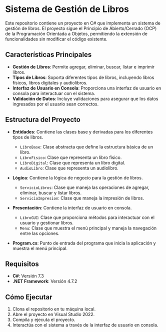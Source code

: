 # Sistema de Gestión de Libros

Este repositorio contiene un proyecto en C# que implementa un sistema de gestión de libros. El proyecto sigue el Principio de Abierto/Cerrado (OCP) de la Programación Orientada a Objetos, permitiendo la extensión de funcionalidades sin modificar el código existente.

## Características Principales

- **Gestión de Libros**: Permite agregar, eliminar, buscar, listar e imprimir libros.
- **Tipos de Libros**: Soporta diferentes tipos de libros, incluyendo libros físicos, libros digitales y audiolibros.
- **Interfaz de Usuario en Consola**: Proporciona una interfaz de usuario en consola para interactuar con el sistema.
- **Validación de Datos**: Incluye validaciones para asegurar que los datos ingresados por el usuario sean correctos.

## Estructura del Proyecto

- **Entidades**: Contiene las clases base y derivadas para los diferentes tipos de libros.
  - `LibroBase`: Clase abstracta que define la estructura básica de un libro.
  - `LibroFisico`: Clase que representa un libro físico.
  - `LibroDigital`: Clase que representa un libro digital.
  - `AudioLibro`: Clase que representa un audiolibro.

- **Lógica**: Contiene la lógica de negocio para la gestión de libros.
  - `ServicioLibros`: Clase que maneja las operaciones de agregar, eliminar, buscar y listar libros.
  - `ServicioImpresion`: Clase que maneja la impresión de libros.

- **Presentación**: Contiene la interfaz de usuario en consola.
  - `LibroGUI`: Clase que proporciona métodos para interactuar con el usuario y gestionar libros.
  - `Menu`: Clase que muestra el menú principal y maneja la navegación entre las opciones.

- **Program.cs**: Punto de entrada del programa que inicia la aplicación y muestra el menú principal.

## Requisitos

- **C#**: Versión 7.3
- **.NET Framework**: Versión 4.7.2

## Cómo Ejecutar

1. Clona el repositorio en tu máquina local.
2. Abre el proyecto en Visual Studio 2022.
3. Compila y ejecuta el proyecto.
4. Interactúa con el sistema a través de la interfaz de usuario en consola.
